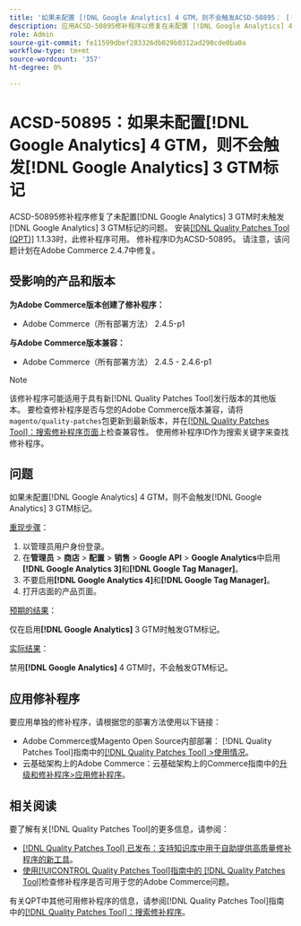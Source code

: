 ```yaml
---
title: '如果未配置 [!DNL Google Analytics] 4 GTM，则不会触发ACSD-50895： [!DNL Google Analytics] 3 GTM标记'
description: 应用ACSD-50895修补程序以修复在未配置 [!DNL Google Analytics] 4 GTM时未触发 [!DNL Google Analytics] 3 GTM标记的Adobe Commerce问题。
role: Admin
source-git-commit: fe11599dbef283326db029b0312ad290cde0ba0a
workflow-type: tm+mt
source-wordcount: '357'
ht-degree: 0%

---
```


# ACSD-50895：如果未配置[!DNL Google Analytics] 4 GTM，则不会触发[!DNL Google Analytics] 3 GTM标记

ACSD-50895修补程序修复了未配置[!DNL Google Analytics] 3 GTM时未触发[!DNL Google Analytics] 3 GTM标记的问题。 安装[[!DNL Quality Patches Tool (QPT)]](https://experienceleague.adobe.com/en/docs/commerce-knowledge-base/kb/announcements/commerce-announcements/magento-quality-patches-released-new-tool-to-self-serve-quality-patches) 1.1.33时，此修补程序可用。 修补程序ID为ACSD-50895。 请注意，该问题计划在Adobe Commerce 2.4.7中修复。

## 受影响的产品和版本

**为Adobe Commerce版本创建了修补程序：**

* Adobe Commerce（所有部署方法） 2.4.5-p1

**与Adobe Commerce版本兼容：**

* Adobe Commerce（所有部署方法） 2.4.5 - 2.4.6-p1

>[!NOTE]
>
>该修补程序可能适用于具有新[!DNL Quality Patches Tool]发行版本的其他版本。 要检查修补程序是否与您的Adobe Commerce版本兼容，请将`magento/quality-patches`包更新到最新版本，并在[[!DNL Quality Patches Tool]：搜索修补程序页面](https://experienceleague.adobe.com/tools/commerce-quality-patches/index.html)上检查兼容性。 使用修补程序ID作为搜索关键字来查找修补程序。

## 问题

如果未配置[!DNL Google Analytics] 4 GTM，则不会触发[!DNL Google Analytics] 3 GTM标记。

<u>重现步骤</u>：

1. 以管理员用户身份登录。
1. 在&#x200B;**管理员** > **商店** > **配置** > **销售** > **Google API** > **Google Analytics**&#x200B;中启用&#x200B;**[!DNL Google Analytics 3]**&#x200B;和&#x200B;**[!DNL Google Tag Manager]**。
1. 不要启用&#x200B;**[!DNL Google Analytics 4]**&#x200B;和&#x200B;**[!DNL Google Tag Manager]**。
1. 打开店面的产品页面。

<u>预期的结果</u>：

仅在启用&#x200B;**[!DNL Google Analytics]** 3 GTM时触发GTM标记。

<u>实际结果</u>：

禁用&#x200B;**[!DNL Google Analytics]** 4 GTM时，不会触发GTM标记。

## 应用修补程序

要应用单独的修补程序，请根据您的部署方法使用以下链接：

* Adobe Commerce或Magento Open Source内部部署： [!DNL Quality Patches Tool]指南中的[[!DNL Quality Patches Tool] >使用情况](/help/tools/quality-patches-tool/usage.md)。
* 云基础架构上的Adobe Commerce：云基础架构上的Commerce指南中的[升级和修补程序>应用修补程序](https://experienceleague.adobe.com/docs/commerce-cloud-service/user-guide/develop/upgrade/apply-patches.html)。

## 相关阅读

要了解有关[!DNL Quality Patches Tool]的更多信息，请参阅：

* [[!DNL Quality Patches Tool] 已发布：支持知识库中用于自助提供高质量修补程序的新工具](https://experienceleague.adobe.com/en/docs/commerce-knowledge-base/kb/announcements/commerce-announcements/magento-quality-patches-released-new-tool-to-self-serve-quality-patches)。
* [使用[!UICONTROL Quality Patches Tool]指南中的 [!DNL Quality Patches Tool]](/help/tools/quality-patches-tool/patches-available-in-qpt/check-patch-for-magento-issue-with-magento-quality-patches.md)检查修补程序是否可用于您的Adobe Commerce问题。


有关QPT中其他可用修补程序的信息，请参阅[!DNL Quality Patches Tool]指南中的[[!DNL Quality Patches Tool]：搜索修补程序](https://experienceleague.adobe.com/tools/commerce-quality-patches/index.html)。
